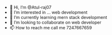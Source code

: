 - 👋 Hi, I’m @Atul-raj07
- 👀 I’m interested in ... web development
- 🌱 I’m currently learning  mern stack development 
- 💞️ I’m looking to collaborate on web developer
- 📫 How to reach me call me 7247667659

<!---
Atul-raj07/Atul-raj07 is a ✨ special ✨ repository because its `README.md` (this file) appears on your GitHub profile.
You can click the Preview link to take a look at your changes.
--->
